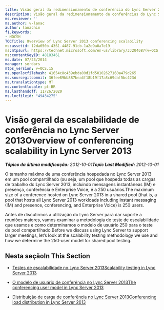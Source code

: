 ```yaml
---
title: Visão geral da redimensionamento de conferência do Lync Server 2013
description: Visão geral da redimensionamento de conferências do Lync Server 2013.
ms.reviewer: ''
ms.author: v-lanac
author: lanachin
f1.keywords:
- NOCSH
TOCTitle: Overview of Lync Server 2013 conferencing scalability
ms:assetid: 12da650b-4361-4487-91cb-1a2e9a0a7e19
ms:mtpsurl: https://technet.microsoft.com/en-us/library/JJ204687(v=OCS.15)
ms:contentKeyID: 48183461
ms.date: 07/23/2014
manager: serdars
mtps_version: v=OCS.15
ms.openlocfilehash: 41654c8c439ebda00d1fd50102627160a479d265
ms.sourcegitcommit: 36fee89bb887bea4f18b19f17a8c69daf5bc423d
ms.translationtype: MT
ms.contentlocale: pt-BR
ms.lasthandoff: 11/26/2020
ms.locfileid: "49434275"
---
```

# <a name="overview-of-conferencing-scalability-in-lync-server-2013"></a><span data-ttu-id="6c68a-103">Visão geral da escalabilidade de conferência no Lync Server 2013</span><span class="sxs-lookup"><span data-stu-id="6c68a-103">Overview of conferencing scalability in Lync Server 2013</span></span>

<div data-xmlns="http://www.w3.org/1999/xhtml">

<div class="topic" data-xmlns="http://www.w3.org/1999/xhtml" data-msxsl="urn:schemas-microsoft-com:xslt" data-cs="https://msdn.microsoft.com/">

<div data-asp="https://msdn2.microsoft.com/asp">



</div>

<div id="mainSection">

<div id="mainBody"><span data-ttu-id="6c68a-104">

<span> </span></span><span class="sxs-lookup"><span data-stu-id="6c68a-104">

<span> </span></span></span>

<span data-ttu-id="6c68a-105">_**Tópico da última modificação:** 2012-10-01_</span><span class="sxs-lookup"><span data-stu-id="6c68a-105">_**Topic Last Modified:** 2012-10-01_</span></span>

<span data-ttu-id="6c68a-106">O tamanho máximo de uma conferência hospedada no Lync Server 2013 em um pool compartilhado (ou seja, um pool que hospeda todas as cargas de trabalho do Lync Server 2013, incluindo mensagens instantâneas (IM) e presença, conferência e Enterprise Voice, é a 250 usuários.</span><span class="sxs-lookup"><span data-stu-id="6c68a-106">The maximum size of a conference hosted on Lync Server 2013 in a shared pool (that is, a pool that hosts all Lync Server 2013 workloads including instant messaging (IM) and presence, conferencing, and Enterprise Voice) is 250 users.</span></span>

<span data-ttu-id="6c68a-107">Antes de discutirmos a utilização do Lync Server para dar suporte a reuniões maiores, vamos examinar a metodologia de teste de escalabilidade que usamos e como determinamos o modelo de usuário 250 para o teste de pool compartilhado.</span><span class="sxs-lookup"><span data-stu-id="6c68a-107">Before we discuss using Lync Server to support larger meetings, let’s look at the scalability testing methodology we use and how we determine the 250-user model for shared pool testing.</span></span>

<div>

## <a name="in-this-section"></a><span data-ttu-id="6c68a-108">Nesta seção</span><span class="sxs-lookup"><span data-stu-id="6c68a-108">In This Section</span></span>

  - [<span data-ttu-id="6c68a-109">Testes de escalabilidade no Lync Server 2013</span><span class="sxs-lookup"><span data-stu-id="6c68a-109">Scalability testing in Lync Server 2013</span></span>](lync-server-2013-scalability-testing.md)

  - [<span data-ttu-id="6c68a-110">O modelo de usuário de conferência no Lync Server 2013</span><span class="sxs-lookup"><span data-stu-id="6c68a-110">The conferencing user model in Lync Server 2013</span></span>](lync-server-2013-conferencing-user-model.md)

  - [<span data-ttu-id="6c68a-111">Distribuição de carga de conferência no Lync Server 2013</span><span class="sxs-lookup"><span data-stu-id="6c68a-111">Conferencing load distribution in Lync Server 2013</span></span>](lync-server-2013-conferencing-load-distribution.md)

<span data-ttu-id="6c68a-112"></div>

</div>

<span> </span>

</div>

</div>

</span><span class="sxs-lookup"><span data-stu-id="6c68a-112"></div>

</div>

<span> </span>

</div>

</div>

</span></span></div>

